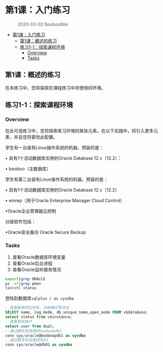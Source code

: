 # 第1课：入门练习

> 2020-03-02 BoobooWei

<!-- MDTOC maxdepth:6 firsth1:1 numbering:0 flatten:0 bullets:1 updateOnSave:1 -->

- [第1课：入门练习](#第1课：入门练习)   
   - [第1课：概述的练习](#第1课：概述的练习)   
   - [练习1-1：探索课程环境](#练习1-1：探索课程环境)   
      - [Overview](#overview)   
      - [Tasks](#tasks)   

<!-- /MDTOC -->

## 第1课：概述的练习

在本练习中，您将探索在课程练习中将使用的环境。

## 练习1-1：探索课程环境

### Overview

在此可选练习中，您将探索练习环境的某些元素。在以下实践中，将引入更多元素，并且您将更改此配置。

学生有一台装有Linux操作系统的机器。预装的是：

• 具有1个活动数据库实例的Oracle Database 12 *c*（12.2）：

• booboo（主数据库）

学生有第二台装有Linux操作系统的机器。预装的是：

• 具有1个活动数据库实例的Oracle Database 12 *c*（12.2）

• emrep（用于Oracle Enterprise Manager Cloud Control）

•Oracle企业管理器云控制

分级软件包括：

•Oracle安全备份 Oracle Secure Backup

### Tasks

1. 查看Oracle数据库环境变量
2. 查看Oracle后台进程
3. 查看Oracle监听服务情况

```bash
export|grep ORACLE
ps -ef|grep pmon
lsnrctl status
```

登陆到数据库`sqlplus / as sysdba`

```sql
--查看数据库实例名，归档模式等信息
SELECT name, log_mode, db_unique_name,open_mode FROM v$database;
select status from v$instance;
--查看登陆用户
select user from dual;
--通过服务名连接到booboopdb1
conn sys/oracle@booboopdb1 as sysdba
--通过服务名连接到db01
conn sys/oracle@db01 as sysdba
```
